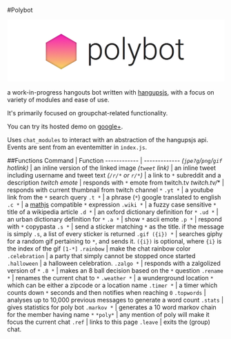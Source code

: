 #Polybot

![polybot banner](banner.png)

a work-in-progress hangouts bot written with [hangupsjs](https://github.com/tdryer/hangups), with a focus on variety of modules and ease of use.

It's primarily focused on groupchat-related functionality.

You can try its hosted demo on [google+](https://plus.google.com/114969566275981000493/about).

Uses `chat_modules` to interact with an abstraction of the hangupsjs api. Events are sent from an eventemitter in `index.js`.

##Functions
Command | Function
------------ | -------------
*(`jpe?g`/`png`/`gif` hotlink)* | an inline version of the linked image
*(`tweet` link)* | an inline tweet including username and tweet text
*(`/r/*` or `r/*`)* | a link to `*` subreddit and a description
*twitch emote* | responds with `*` emote from twitch.tv
*twitch.tv/** | responds with current thumbnail from twitch channel `*`
`.yt *` | a youtube link from the `*` search query
`.t *` | a phrase (`*`) google translated to english
`.c *` | a [mathjs](http://mathjs.org/) compatible `*` expression
`.wiki *` | a fuzzy case sensitive `*` title of a wikipedia article
`.d *` | an oxford dictionary definition for `*`
`.ud *` | an urban dictionary definition for `*`
`.a *` | show `*` ascii emote
`.p *` | respond with `*` copypasta
`.s *` | send a sticker matching `*` as the title. if the message is simply `.s`, a list of every sticker is returned
`.gif ({i}) *` | searches giphy for a random gif pertaining to `*`, and sends it. `({i})` is optional, where `{i}` is the index of the gif `[1-*]`
`.rainbow` | make the chat rainbow color
`.celebration` | a party that simply cannot be stopped once started
`.halloween` | a halloween celebration.
`.zalgo *` | responds with a zalgolized version of `*`
`.8 *` | makes an 8 ball decision based on the `*` question
`.rename *` | renames the current chat to `*`
`.weather *` | a wunderground location `*` which can be either a zipcode or a location name
`.timer *` | a timer which counts down `*` seconds and then notifies when reaching `0`
`.topwords` | analyses up to 10,000 previous messages to generate a word count
`.stats` | gives statistics for poly bot
`.markov *` | generates a 10 word markov chain for the member having name `*`
`*poly*` | any mention of poly will make it focus the current chat
`.ref` | links to this page
`.leave` | exits the (group) chat.
